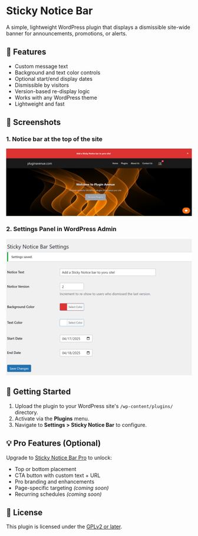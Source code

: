 # Sticky Notice Bar

A simple, lightweight WordPress plugin that displays a dismissible site-wide banner for announcements, promotions, or alerts.

## 🚀 Features

- Custom message text
- Background and text color controls
- Optional start/end display dates
- Dismissible by visitors
- Version-based re-display logic
- Works with any WordPress theme
- Lightweight and fast

## 📸 Screenshots

### 1. Notice bar at the top of the site

![Notice Bar Screenshot](https://raw.githubusercontent.com/pluginavenue/sticky-notice-bar/main/assets/screenshot-1.png)

### 2. Settings Panel in WordPress Admin

![Settings Screenshot](https://raw.githubusercontent.com/pluginavenue/sticky-notice-bar/main/assets/screenshot-2.png)

## 🔧 Getting Started

1. Upload the plugin to your WordPress site's `/wp-content/plugins/` directory.
2. Activate via the **Plugins** menu.
3. Navigate to **Settings > Sticky Notice Bar** to configure.

## 💡 Pro Features (Optional)

Upgrade to [Sticky Notice Bar Pro](https://pluginavenue.com/plugins/sticky-notice-bar-pro) to unlock:

- Top or bottom placement
- CTA button with custom text + URL
- Pro branding and enhancements
- Page-specific targeting _(coming soon)_
- Recurring schedules _(coming soon)_

## 📄 License

This plugin is licensed under the [GPLv2 or later](https://www.gnu.org/licenses/gpl-2.0.html).
